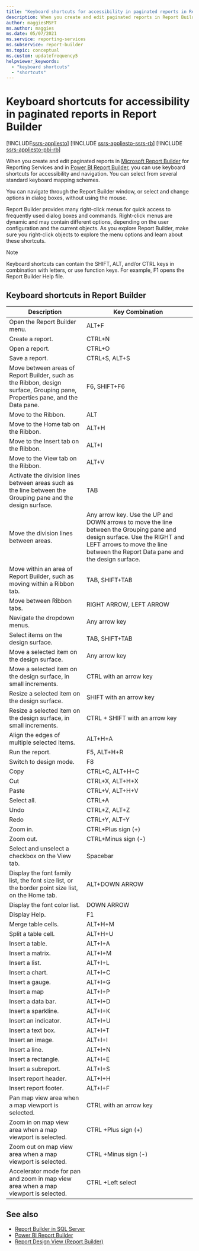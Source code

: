 ```yaml
---
title: "Keyboard shortcuts for accessibility in paginated reports in Report Builder"
description: When you create and edit paginated reports in Report Builder and Power BI Report Builder, you can use keyboard shortcuts for accessibility and navigation.
author: maggiesMSFT
ms.author: maggies
ms.date: 05/07/2021
ms.service: reporting-services
ms.subservice: report-builder
ms.topic: conceptual
ms.custom: updatefrequency5
helpviewer_keywords:
  - "keyboard shortcuts"
  - "shortcuts"
---
```

# Keyboard shortcuts for accessibility in paginated reports in Report Builder

[!INCLUDE[ssrs-appliesto](../../includes/ssrs-appliesto.md)] [!INCLUDE [ssrs-appliesto-ssrs-rb](../../includes/ssrs-appliesto-ssrs-rb.md)] [!INCLUDE [ssrs-appliesto-pbi-rb](../../includes/ssrs-appliesto-pbi-rb.md)]

When you create and edit paginated reports in [Microsoft Report Builder](../../reporting-services/report-builder/report-builder-in-sql-server-2016.md) for Reporting Services and in [Power BI Report Builder](/power-bi/paginated-reports/report-builder-power-bi), you can use keyboard shortcuts for accessibility and navigation. You can select from several standard keyboard mapping schemes.

You can navigate through the Report Builder window, or select and change options in dialog boxes, without using the mouse.

Report Builder provides many right-click menus for quick access to frequently used dialog boxes and commands. Right-click menus are dynamic and may contain different options, depending on the user configuration and the current objects. As you explore Report Builder, make sure you right-click objects to explore the menu options and learn about these shortcuts.

> [!NOTE]  
> Keyboard shortcuts can contain the SHIFT, ALT, and/or CTRL keys in combination with letters, or use function keys. For example, F1 opens the Report Builder Help file.

## Keyboard shortcuts in Report Builder

| Description | Key Combination |
| --- | --- |
| Open the Report Builder menu. | ALT+F |
| Create a report. | CTRL+N |
| Open a report. | CTRL+O |
| Save a report. | CTRL+S, ALT+S |
| Move between areas of Report Builder, such as the Ribbon, design surface, Grouping pane, Properties pane, and the Data pane. | F6, SHIFT+F6 |
| Move to the Ribbon. | ALT |
| Move to the Home tab on the Ribbon. | ALT+H |
| Move to the Insert tab on the Ribbon. | ALT+I |
| Move to the View tab on the Ribbon. | ALT+V |
| Activate the division lines between areas such as the line between the Grouping pane and the design surface. | TAB |
| Move the division lines between areas. | Any arrow key. Use the UP and DOWN arrows to move the line between the Grouping pane and design surface. Use the RIGHT and LEFT arrows to move the line between the Report Data pane and the design surface. |
| Move within an area of Report Builder, such as moving within a Ribbon tab. | TAB, SHIFT+TAB |
| Move between Ribbon tabs. | RIGHT ARROW, LEFT ARROW |
| Navigate the dropdown menus. | Any arrow key |
| Select items on the design surface. | TAB, SHIFT+TAB |
| Move a selected item on the design surface. | Any arrow key |
| Move a selected item on the design surface, in small increments. | CTRL with an arrow key |
| Resize a selected item on the design surface. | SHIFT with an arrow key |
| Resize a selected item on the design surface, in small increments. | CTRL + SHIFT with an arrow key |
| Align the edges of multiple selected items. | ALT+H+A |
| Run the report. | F5, ALT+H+R |
| Switch to design mode. | F8 |
| Copy | CTRL+C, ALT+H+C |
| Cut | CTRL+X, ALT+H+X |
| Paste | CTRL+V, ALT+H+V |
| Select all. | CTRL+A |
| Undo | CTRL+Z, ALT+Z |
| Redo | CTRL+Y, ALT+Y |
| Zoom in. | CTRL+Plus sign (+) |
| Zoom out. | CTRL+Minus sign (-) |
| Select and unselect a checkbox on the View tab. | Spacebar |
| Display the font family list, the font size list, or the border point size list, on the Home tab. | ALT+DOWN ARROW |
| Display the font color list. | DOWN ARROW |
| Display Help. | F1 |
| Merge table cells. | ALT+H+M |
| Split a table cell. | ALT+H+U |
| Insert a table. | ALT+I+A |
| Insert a matrix. | ALT+I+M |
| Insert a list. | ALT+I+L |
| Insert a chart. | ALT+I+C |
| Insert a gauge. | ALT+I+G |
| Insert a map | ALT+I+P |
| Insert a data bar. | ALT+I+D |
| Insert a sparkline. | ALT+I+K |
| Insert an indicator. | ALT+I+U |
| Insert a text box. | ALT+I+T |
| Insert an image. | ALT+I+I |
| Insert a line. | ALT+I+N |
| Insert a rectangle. | ALT+I+E |
| Insert a subreport. | ALT+I+S |
| Insert report header. | ALT+I+H |
| Insert report footer. | ALT+I+F |
| Pan map view area when a map viewport is selected. | CTRL with an arrow key |
| Zoom in on map view area when a map viewport is selected. | CTRL +Plus sign (+) |
| Zoom out on map view area when a map viewport is selected. | CTRL +Minus sign (-) |
| Accelerator mode for pan and zoom in map view area when a map viewport is selected. | CTRL +Left select |

## See also

- [Report Builder in SQL Server](../../reporting-services/report-builder/report-builder-in-sql-server-2016.md)
- [Power BI Report Builder](/power-bi/paginated-reports/report-builder-power-bi)
- [Report Design View (Report Builder)](../../reporting-services/report-builder/report-design-view-report-builder.md)
